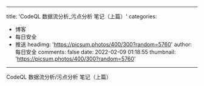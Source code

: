 
---
title: 'CodeQL 数据流分析_污点分析 笔记（上篇）'
categories: 
 - 博客
 - 每日安全
 - 推送
headimg: 'https://picsum.photos/400/300?random=5760'
author: 每日安全
comments: false
date: 2022-02-09 01:18:55
thumbnail: 'https://picsum.photos/400/300?random=5760'
---

<div>   
CodeQL 数据流分析/污点分析 笔记（上篇）  
</div>
            